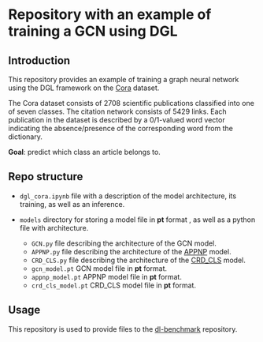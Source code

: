 # Repository with an example of training a GCN using DGL


## Introduction


This repository provides an example of training a graph neural network 
using the DGL framework on the [Cora][cora] dataset.


The Cora dataset consists of 2708 scientific publications classified into 
one of seven classes. The citation network consists of 5429 links. 
Each publication in the dataset is described by a 0/1-valued word vector 
indicating the absence/presence of the corresponding word from 
the dictionary.


**Goal**: predict which class an article belongs to.

## Repo structure

- `dgl_cora.ipynb` file with a description of the model architecture, 
  its training, as well as an inference.

- `models` directory for storing a model file in **pt** format , 
  as well as a python file with architecture.

  - `GCN.py` file describing the architecture of the GCN model.
  - `APPNP.py` file describing the architecture of the [APPNP][appnp] model.
  - `CRD_CLS.py` file describing the architecture of the [CRD_CLS][crd_cls] model.
  - `gcn_model.pt` GCN model file in **pt** format.
  - `appnp_model.pt` APPNP model file in **pt** format.
  - `crd_cls_model.pt` CRD_CLS model file in **pt** format.

## Usage

This repository is used to provide files to the [dl-benchmark][dl-benchmark] repository.

<!-- LINKS -->
[dl-benchmark]: https://github.com/itlab-vision/dl-benchmark
[cora]: https://paperswithcode.com/dataset/cora
[appnp]: https://paperswithcode.com/paper/adagcn-adaboosting-graph-convolutional
[crd_cls]: https://paperswithcode.com/paper/optimization-of-graph-neural-networks-with
